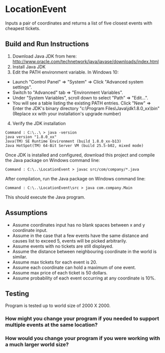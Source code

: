 # LocationEvent
Inputs a pair of coordinates and returns a list of five closest events with cheapest tickets.

## Build and Run Instructions
1. Download Java JDK from here: http://www.oracle.com/technetwork/java/javase/downloads/index.html
2. Install Java JDK
3. Edit the PATH environment variable. In Windows 10:
  * Launch "Control Panel" ⇒ "System" ⇒ Click "Advanced system settings".
  * Switch to "Advanced" tab ⇒ "Environment Variables".
  * Under "System Variables", scroll down to select "Path" ⇒ "Edit...".
  * You will see a table listing the existing PATH entries. Click "New" ⇒ Enter the JDK's binary directory "c:\Program Files\Java\jdk1.8.0_xx\bin" (Replace xx with your installation's upgrade number)
4. Verify the JDK installation
```
Command : C:\..\ > java -version
java version "1.8.0_xx"
Java(TM) SE Runtime Environment (build 1.8.0_xx-b13)
Java HotSpot(TM) 64-Bit Server VM (build 25.5-b02, mixed mode)
```

Once JDK is installed and configured, download this project and compile the Java package on Windows command line:
```
Command : C:\..\LocationEvent > javac src/com/company/*.java
```

After compilation, run the Java package on Windows command line:
```
Command : C:\..\LocationEvent\src > java com.company.Main
```

This should execute the Java program.

## Assumptions
- Assume coordinates input has no blank spaces between x and y coordinate input.
- Assume in the case that a few events have the same distance and causes list to exceed 5, events will be picked arbitrarily.
- Assume events with no tickets are still displayed.
- Assume the distance between neighbouring coordinate in the world is similar.
- Assume max tickets for each event is 20.
- Assume each coordinate can hold a maximum of one event.
- Assume max price of each ticket is 50 dollars.
- Assume probability of each event occurring at any coordinate is 10%.
        
## Testing
Program is tested up to world size of 2000 X 2000.

### How might you change your program if you needed to support multiple events at the same location?


### How would you change your program if you were working with a much larger world size?


        
